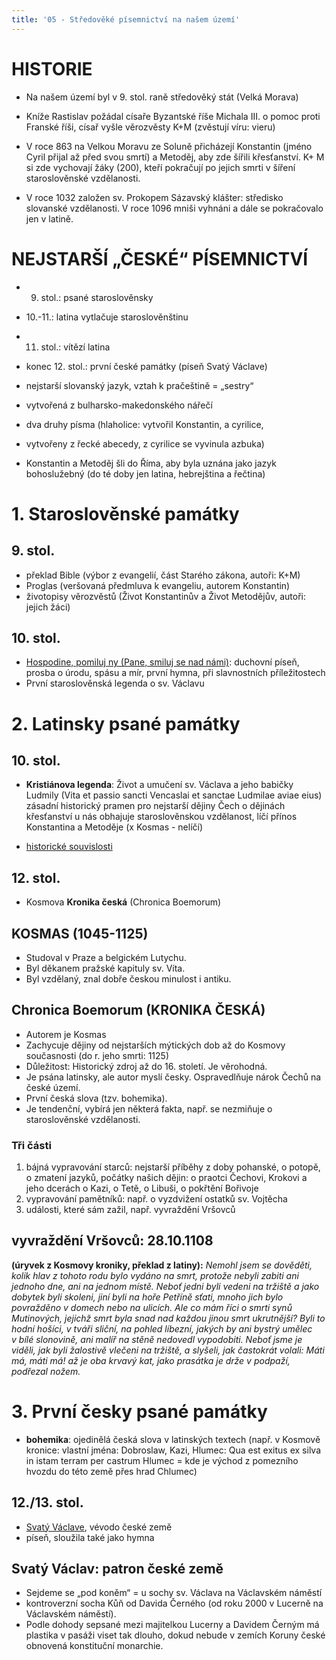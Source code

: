 ```yaml
---
title: '05 - Středověké písemnictví na našem území'
---
```


# HISTORIE
* Na našem území byl v 9. stol. raně středověký stát (Velká Morava)

* Kníže Rastislav požádal císaře Byzantské říše Michala III. o pomoc proti Franské říši, císař vyšle věrozvěsty K+M (zvěstují víru: vieru)

* V roce 863 na Velkou Moravu ze Soluně přicházejí Konstantin (jméno Cyril přijal až před svou smrtí) a Metoděj, aby zde šířili křesťanství.
K+ M si zde vychovají žáky (200), kteří pokračují po jejich smrti v šíření staroslověnské vzdělanosti.
     
* V roce 1032 založen sv. Prokopem
Sázavský klášter: středisko slovanské vzdělanosti. V roce 1096 mniši vyhnáni a dále se pokračovalo jen v latině.

# NEJSTARŠÍ „ČESKÉ“ PÍSEMNICTVÍ
* 9. stol.: psané staroslověnsky
* 10.-11.: latina vytlačuje staroslověnštinu
* 11. stol.: vítězí latina
* konec 12. stol.: první české památky (píseň Svatý Václave)

* nejstarší slovanský jazyk, vztah k pračeštině = „sestry“
* vytvořená z bulharsko-makedonského nářečí 
* dva druhy písma (hlaholice: vytvořil Konstantin, a cyrilice,
* vytvořeny z řecké abecedy, z cyrilice se vyvinula azbuka)
* Konstantin a Metoděj šli do Říma, aby byla uznána jako jazyk bohoslužebný (do té doby jen latina, hebrejština a řečtina)

# 1. Staroslověnské památky
## 9. stol.

* překlad Bible (výbor z evangelií, část Starého zákona, autoři: K+M)
* Proglas (veršovaná předmluva k evangeliu, autorem Konstantin)
* životopisy věrozvěstů (Život Konstantinův a Život Metodějův, autoři: jejich žáci)

## 10. stol.
* [Hospodine, pomiluj ny (Pane, smiluj se nad námi)](https://www.youtube.com/watch?v=JsOy_MP8TAk): duchovní píseň, prosba o úrodu, spásu a mír, první hymna, při slavnostních příležitostech
* První staroslověnská legenda o sv. Václavu

# 2. Latinsky psané památky

## 10. stol.
* **Kristiánova legenda**: Život a umučení sv. Václava a jeho babičky Ludmily (Vita et passio sancti Vencaslai et sanctae Ludmilae aviae eius) zásadní historický pramen pro nejstarší dějiny Čech o dějinách křesťanství u nás obhajuje staroslověnskou vzdělanost, líčí přínos Konstantina a Metoděje (x Kosmas - nelíčí)


* [historické souvislosti](https://www.youtube.com/watch?v=wxLxg-3iNOs)


## 12. stol.
* Kosmova **Kronika česká** (Chronica Boemorum) 

## KOSMAS (1045-1125)
* Studoval v Praze a belgickém Lutychu.
* Byl děkanem pražské kapituly sv. Víta.
* Byl vzdělaný, znal dobře českou minulost i antiku.

## Chronica Boemorum  (KRONIKA ČESKÁ)
* Autorem je Kosmas
* Zachycuje dějiny od nejstarších mýtických dob až do Kosmovy současnosti (do r. jeho smrti: 1125)
* Důležitost: Historický zdroj až do 16. století. Je věrohodná.
* Je psána latinsky, ale autor myslí česky. Ospravedlňuje nárok Čechů na české území.
* První česká slova  (tzv. bohemika).
* Je tendenční, vybírá jen některá fakta, např. se nezmiňuje o staroslověnské vzdělanosti.                    
### Tři části
1. bájná vypravování starců: nejstarší příběhy z doby pohanské, o potopě, o zmatení jazyků, počátky našich dějin: o praotci Čechovi, Krokovi a jeho dcerách o Kazi, o Tetě, o  Libuši, o pokřtění Bořivoje
2. vypravování pamětníků: např. o vyzdvižení ostatků sv. Vojtěcha
3. události, které sám zažil, např. vyvraždění Vršovců	

## vyvraždění Vršovců: 28.10.1108 
**(úryvek z Kosmovy kroniky, překlad z latiny):**
*Nemohl jsem se dověděti, kolik hlav z tohoto rodu bylo vydáno na smrt, protože nebyli zabiti ani jednoho dne, ani na jednom místě. Neboť jedni byli vedeni na tržiště a jako dobytek byli skoleni, jiní byli na hoře Petříně sťati, mnoho jich bylo povražděno v domech nebo na ulicích. Ale co mám říci o smrti synů Mutinových, jejichž smrt byla snad nad každou jinou smrt ukrutnější? Byli to hodní hošíci, v tváři sliční, na pohled líbezní, jakých by ani bystrý umělec v bílé slonovině, ani malíř na stěně nedovedl vypodobiti. Neboť jsme je viděli, jak byli žalostivě vlečeni na tržiště, a slyšeli, jak častokrát volali: Máti má, máti má! až je oba krvavý kat, jako prasátka je drže v podpaží, podřezal nožem.*

# 3. První česky psané památky
* **bohemika**: ojedinělá česká slova v latinských textech (např. v Kosmově kronice: vlastní jména: Dobroslaw, Kazi, Hlumec: Qua est exitus ex silva in istam terram per castrum Hlumec = kde je východ z pomezního hvozdu do této země přes hrad Chlumec)

## 12./13. stol.
* [Svatý Václave](https://www.youtube.com/watch?v=FGxkej7lI4A), vévodo české země
* píseň, sloužila také jako hymna

## Svatý Václav: patron české země

* Sejdeme se „pod koněm“ = u sochy sv. Václava na Václavském náměstí
* kontroverzní socha Kůň od Davida Černého  (od roku 2000 v Lucerně na Václavském náměstí).
* Podle dohody sepsané mezi majitelkou Lucerny a Davidem Černým má plastika v pasáži viset tak dlouho, dokud nebude v zemích Koruny české obnovená konstituční monarchie. 